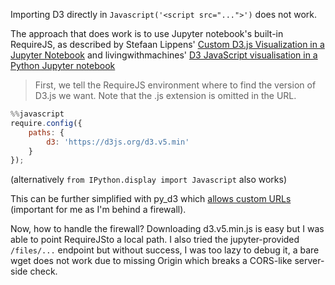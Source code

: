 
Importing D3 directly in `Javascript('<script src="...">')` does not work.

The approach that does work is to use Jupyter notebook's built-in RequireJS, as described by Stefaan Lippens' [Custom D3.js Visualization in a Jupyter Notebook](https://www.stefaanlippens.net/jupyter-custom-d3-visualization.html) and livingwithmachines' [D3 JavaScript visualisation in a Python Jupyter notebook](http://livingwithmachines.ac.uk/d3-javascript-visualisation-in-a-python-jupyter-notebook/)

> First, we tell the RequireJS environment where to find the version of D3.js we want. Note that the .js extension is omitted in the URL.

```javascript
%%javascript
require.config({
    paths: {
        d3: 'https://d3js.org/d3.v5.min'
    }
});
```

(alternatively `from IPython.display import Javascript` also works)

This can be further simplified with py_d3 which [allows custom URLs](https://github.com/ResidentMario/py_d3/pull/11) (important for me as I'm behind a firewall).

Now, how to handle the firewall? Downloading d3.v5.min.js is easy but I was able to point RequireJSto a local path. I also tried the jupyter-provided `/files/...` endpoint but without success, I was too lazy to debug it, a bare wget does not work due to missing Origin which breaks a CORS-like server-side check.
